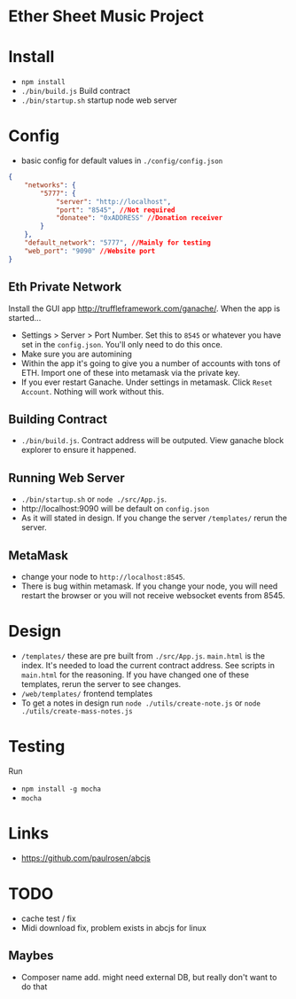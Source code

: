 # Ether Sheet Music Project


# Install

- `npm install`
- `./bin/build.js` Build contract
- `./bin/startup.sh` startup node web server


# Config

- basic config for default values in `./config/config.json`

```json
{
    "networks": {
        "5777": {
            "server": "http://localhost",
            "port": "8545", //Not required
            "donatee": "0xADDRESS" //Donation receiver
        }
    },
    "default_network": "5777", //Mainly for testing
    "web_port": "9090" //Website port
}
```


## Eth Private Network

Install the GUI app http://truffleframework.com/ganache/. When the app is started...

- Settings > Server > Port Number. Set this to `8545` or whatever you have set in the `config.json`. You'll only need to do this once.
- Make sure you are automining
- Within the app it's going to give you a number of accounts with tons of ETH. Import one of these into metamask via the private key.
- If you ever restart Ganache. Under settings in metamask. Click `Reset Account`. Nothing will work without this.


## Building Contract

- `./bin/build.js`. Contract address will be outputed. View ganache block explorer to ensure it happened.


## Running Web Server

- `./bin/startup.sh` or `node ./src/App.js`.
- http://localhost:9090 will be default on `config.json`
- As it will stated in design. If you change the server `/templates/` rerun the server.


## MetaMask

- change your node to `http://localhost:8545`.
- There is bug within metamask. If you change your node, you will need restart the browser or you will not receive websocket events from 8545.


# Design

- `/templates/` these are pre built from `./src/App.js`. `main.html` is the index. It's needed to load the current contract address. See scripts in `main.html` for the reasoning. If you have changed one of these templates, rerun the server to see changes.
- `/web/templates/` frontend templates
- To get a notes in design run `node ./utils/create-note.js` or `node ./utils/create-mass-notes.js`


# Testing

Run

- `npm install -g mocha`
- `mocha`


# Links

- https://github.com/paulrosen/abcjs


# TODO

- cache test / fix
- Midi download fix, problem exists in abcjs for linux


## Maybes

- Composer name add. might need external DB, but really don't want to do that
